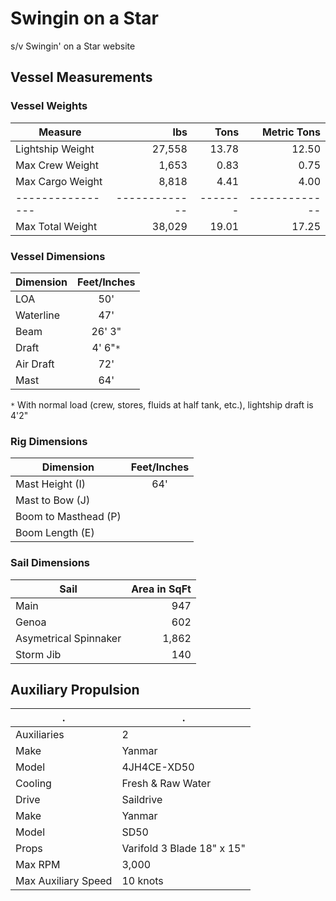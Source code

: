 # Swingin on a Star

s/v Swingin' on a Star website


## Vessel Measurements


### Vessel Weights

|Measure         | lbs         |  Tons | Metric Tons |
|----------------|------------:|------:|------------:|
|Lightship Weight|      27,558 | 13.78 |       12.50 |
|Max Crew Weight |       1,653 |  0.83 |        0.75 |
|Max Cargo Weight|       8,818 |  4.41 |        4.00 |
|----------------|-------------|-------|-------------|
|Max Total Weight|      38,029 | 19.01 |       17.25 |


### Vessel Dimensions

| Dimension | Feet/Inches |
|-----------|:-----------:|
|LOA        |50'          |
|Waterline  |47'          |
|Beam       |26' 3"       |
|Draft      |4' 6"`*`     |
|Air Draft  |72'          |
|Mast       |64'          |

`*` With normal load (crew, stores, fluids at half tank, etc.), lightship draft is 4'2"


### Rig Dimensions

| Dimension          | Feet/Inches |
|--------------------|:-----------:|
|Mast Height (I)     |64'          |
|Mast to Bow (J)     |             |
|Boom to Masthead (P)|             |
|Boom Length (E)     |             |


### Sail Dimensions

| Sail                |Area in SqFt|
|---------------------|-----------:|
|Main                 |947         |
|Genoa                |602         |
|Asymetrical Spinnaker|1,862       |
|Storm Jib            |140         |


## Auxiliary Propulsion

|.                    |.                          |
|---------------------|---------------------------|
|Auxiliaries          |2                          |
|Make                 |Yanmar                     |
|Model                |4JH4CE-XD50                |
|Cooling              |Fresh & Raw Water          |
|Drive                |Saildrive                  |
|Make                 |Yanmar                     |
|Model                |SD50                       |
|Props                |Varifold 3 Blade 18" x 15" |
|Max RPM              |3,000                      |
|Max Auxiliary Speed  |10 knots                   |


